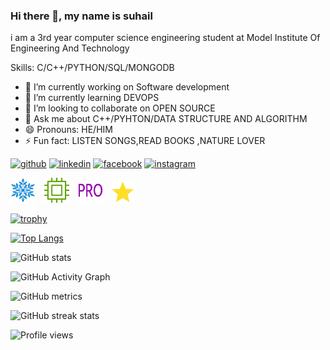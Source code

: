 ### Hi there 👋, my name is suhail
i am a 3rd year computer science engineering student at Model Institute Of Engineering And Technology

Skills: C/C++/PYTHON/SQL/MONGODB

- 🔭 I’m currently working on  Software development  
- 🌱 I’m currently learning DEVOPS 
- 👯 I’m looking to collaborate on OPEN SOURCE  
- 💬 Ask me about C++/PYHTON/DATA STRUCTURE AND ALGORITHM 
- 😄 Pronouns: HE/HIM 
- ⚡ Fun fact: LISTEN SONGS,READ BOOKS ,NATURE LOVER  


[<img src='https://cdn.jsdelivr.net/npm/simple-icons@3.0.1/icons/github.svg' alt='github' height='40'>](https://github.com/suhailparray98)  [<img src='https://cdn.jsdelivr.net/npm/simple-icons@3.0.1/icons/linkedin.svg' alt='linkedin' height='40'>](https://www.linkedin.com/in/https://www.linkedin.com/in/suhail-ahmad-parray-59341317b//)  [<img src='https://cdn.jsdelivr.net/npm/simple-icons@3.0.1/icons/facebook.svg' alt='facebook' height='40'>](https://www.facebook.com/https://www.facebook.com/suhail.parray.39)  [<img src='https://cdn.jsdelivr.net/npm/simple-icons@3.0.1/icons/instagram.svg' alt='instagram' height='40'>](https://www.instagram.com/https://www.instagram.com/soub_in_tech//)  

<a href='https://archiveprogram.github.com/'><img src='https://raw.githubusercontent.com/acervenky/animated-github-badges/master/assets/acbadge.gif' width='40' height='40'></a> <a href='https://docs.github.com/en/developers'><img src='https://raw.githubusercontent.com/acervenky/animated-github-badges/master/assets/devbadge.gif' width='40' height='40'></a> <a href='https://github.com/pricing'><img src='https://raw.githubusercontent.com/acervenky/animated-github-badges/master/assets/pro.gif' width='40' height='40'></a> <a href='https://stars.github.com/'><img src='https://raw.githubusercontent.com/acervenky/animated-github-badges/master/assets/starbadge.gif' width='35' height='35'></a> 

[![trophy](https://github-profile-trophy.vercel.app/?username=suhailparray98)](https://github.com/ryo-ma/github-profile-trophy)

[![Top Langs](https://github-readme-stats.vercel.app/api/top-langs/?username=suhailparray98)](https://github.com/anuraghazra/github-readme-stats)

![GitHub stats](https://github-readme-stats.vercel.app/api?username=suhailparray98&show_icons=true&count_private=true)  

![GitHub Activity Graph](https://activity-graph.herokuapp.com/graph?username=suhailparray98)  

![GitHub metrics](https://metrics.lecoq.io/suhailparray98)  

![GitHub streak stats](https://github-readme-streak-stats.herokuapp.com/?user=suhailparray98)  

![Profile views](https://gpvc.arturio.dev/suhailparray98)  
